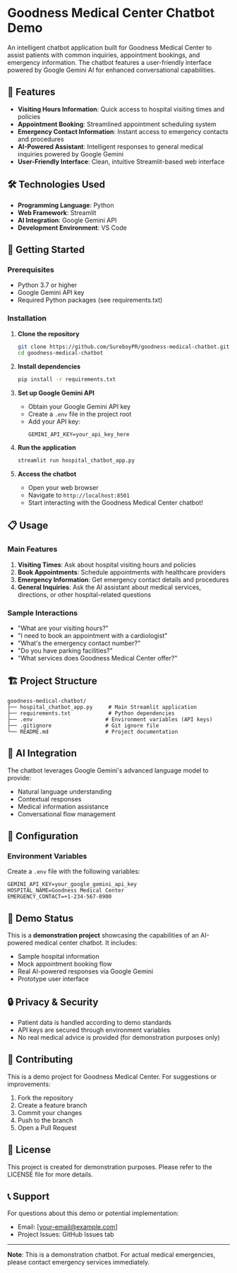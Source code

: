 # Goodness Medical Center Chatbot Demo

An intelligent chatbot application built for Goodness Medical Center to assist patients with common inquiries, appointment bookings, and emergency information. The chatbot features a user-friendly interface powered by Google Gemini AI for enhanced conversational capabilities.

## 🏥 Features

- **Visiting Hours Information**: Quick access to hospital visiting times and policies
- **Appointment Booking**: Streamlined appointment scheduling system
- **Emergency Contact Information**: Instant access to emergency contacts and procedures
- **AI-Powered Assistant**: Intelligent responses to general medical inquiries powered by Google Gemini
- **User-Friendly Interface**: Clean, intuitive Streamlit-based web interface

## 🛠️ Technologies Used

- **Programming Language**: Python
- **Web Framework**: Streamlit
- **AI Integration**: Google Gemini API
- **Development Environment**: VS Code

## 🚀 Getting Started

### Prerequisites

- Python 3.7 or higher
- Google Gemini API key
- Required Python packages (see requirements.txt)

### Installation

1. **Clone the repository**
   ```bash
   git clone https://github.com/SureboyPR/goodness-medical-chatbot.git
   cd goodness-medical-chatbot
   ```

2. **Install dependencies**
   ```bash
   pip install -r requirements.txt
   ```

3. **Set up Google Gemini API**
   - Obtain your Google Gemini API key
   - Create a `.env` file in the project root
   - Add your API key:
     ```
     GEMINI_API_KEY=your_api_key_here
     ```

4. **Run the application**
   ```bash
   streamlit run hospital_chatbot_app.py
   ```

5. **Access the chatbot**
   - Open your web browser
   - Navigate to `http://localhost:8501`
   - Start interacting with the Goodness Medical Center chatbot!

## 📋 Usage

### Main Features

1. **Visiting Times**: Ask about hospital visiting hours and policies
2. **Book Appointments**: Schedule appointments with healthcare providers
3. **Emergency Information**: Get emergency contact details and procedures
4. **General Inquiries**: Ask the AI assistant about medical services, directions, or other hospital-related questions

### Sample Interactions

- "What are your visiting hours?"
- "I need to book an appointment with a cardiologist"
- "What's the emergency contact number?"
- "Do you have parking facilities?"
- "What services does Goodness Medical Center offer?"

## 🏗️ Project Structure

```
goodness-medical-chatbot/
├── hospital_chatbot_app.py     # Main Streamlit application
├── requirements.txt            # Python dependencies
├── .env                       # Environment variables (API keys)
├── .gitignore                 # Git ignore file
└── README.md                  # Project documentation
```

## 🤖 AI Integration

The chatbot leverages Google Gemini's advanced language model to provide:
- Natural language understanding
- Contextual responses
- Medical information assistance
- Conversational flow management

## 🔧 Configuration

### Environment Variables

Create a `.env` file with the following variables:
```
GEMINI_API_KEY=your_google_gemini_api_key
HOSPITAL_NAME=Goodness Medical Center
EMERGENCY_CONTACT=+1-234-567-8900
```

## 🚦 Demo Status

This is a **demonstration project** showcasing the capabilities of an AI-powered medical center chatbot. It includes:
- Sample hospital information
- Mock appointment booking flow
- Real AI-powered responses via Google Gemini
- Prototype user interface

## 🔒 Privacy & Security

- Patient data is handled according to demo standards
- API keys are secured through environment variables
- No real medical advice is provided (for demonstration purposes only)

## 🤝 Contributing

This is a demo project for Goodness Medical Center. For suggestions or improvements:
1. Fork the repository
2. Create a feature branch
3. Commit your changes
4. Push to the branch
5. Open a Pull Request

## 📝 License

This project is created for demonstration purposes. Please refer to the LICENSE file for more details.

## 📞 Support

For questions about this demo or potential implementation:
- Email: [your-email@example.com]
- Project Issues: GitHub Issues tab

---

**Note**: This is a demonstration chatbot. For actual medical emergencies, please contact emergency services immediately.

